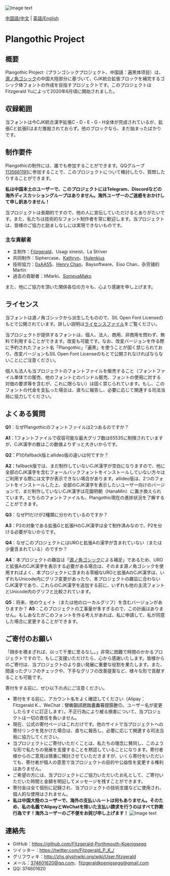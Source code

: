 ![Image text](https://github.com/Fitzgerald-Porthmouth-Koenigsegg/Plangothic/blob/main/pic/31.png)

[中国語/中文](README.md) | [英語/English](README.en.md)

# Plangothic Project

## 概要
Plangothic Project（プランゴシックプロジェクト、中国語：遍黑体项目）は、[源ノ角ゴシック](https://github.com/adobe-fonts/source-han-sans)の中国大陸部分に基づいて、CJK統合拡張ブロックを補完するゴシック体フォントの作成を目指すプロジェクトです。このプロジェクトはFitzgerald Yuによって2020年6月頃に開始されました。

## 収録範囲

当フォントは今CJK統合漢字拡張C・D・E・G・H全体が完成されているが、拡張Cと拡張Eはまだ推敲されておらず。他のブロックなら、まだ始まったばかりです。

## 制作要件
Plangothicの制作には、誰でも参加することができます。QQグループ[1135661191](https://jq.qq.com/?_wv=1027&k=xRTzFAfD)に参加することで、このプロジェクトについて検討したり、質問したりすることができます。

**私は中国本土のユーザーで、このプロジェクトにはTelegram、Discordなどの海外ディスカッショングループはありません。海外ユーザーのご迷惑をおかけして申し訳ありません！**

当プロジェクトは長期的ですので、他の人に宣伝していただけるとありがたいです。また、私たちは技術的なフォント制作者を常に歓迎します。当プロジェクトは、皆様のご協力と励ましなしには実現できないものです。

### 主な貢献者
- 主制作：[Fitzgerald](https://github.com/Fitzgerald-Porthmouth-Koenigsegg)、Usagi xineist、La Striver
- 共同制作：Siphercase、[Kathryn](https://github.com/KathrynCG)、[Hulenkius](https://github.com/Hulenkius)
- 技術協力：[0xAA55](https://github.com/0xAA55)、[Henry Chan](https://github.com/hfhchan)、Baysoftware、Eiso Chan、杂货铺的Martin
- 過去の貢献者：ItMarki、[SomeyaMako](https://github.com/SomeyaMako)

また、他にご協力を頂いた関係各位の方々も、心より感謝を申し上げます。

## ライセンス
当フォントは源ノ角ゴシックから派生したものので、SIL Open Font Licenseのもとで公開されています。詳しい説明は[ライセンスファイル](LICENSE.txt)をご覧ください。

当プロジェクトが提供するフォントは、個人、法人、商用、非商用を問わず、無料で利用することができます。改変も可能です。なお、改変バージョンを作る際に予約されたフォント名「Plangothic」「遍黑」を使うことが固く禁じられており、改変バージョンもSIL Open Font Licenseのもとで公開されなければならないことにご注意ください。

個人も法人も当プロジェクトのフォントファイルを販売すること（フォントファイル単体での販売、他のフォントとのバンドル販売、フォントの使用に対する対価の要求等を含むが、これに限らない）は固く禁じられています。もし、このフォントの代金を支払った場合は、直ちに報告し、必要に応じて関連する司法当局に協力してください。

## よくある質問
**Q1**：なぜPlangothicのフォントファイルは2つあるのですか？

**A1**：1フォントファイルで収容可能な最大グリフ数は65535に制限されていますが、CJK漢字の数はこの数値よりずっと大きいからです。

**Q2**：P1のfallback版とallideo版の違いは何ですか？

**A2**：fallback版では、まだ制作していないCJK漢字が空白になりますので、他に全部のCJK漢字を含むフォールバックフォントをインストールしていない方々はご利用する際には文字が表示できない場合があります。allideo版は、2つのフォントをインストールした上、全部のCJK漢字を表示したいユーザー向けのバージョンで、まだ制作していないCJK漢字は花園明朝（HanaMin）に置き換えられています。どちらのフォントファイルも、Plangothic現在の進捗状況を了解することができます。

**Q3**：なぜP1だけが2種類に分かれているのですか？

**A3**：P2の対象である拡張Gと拡張HのCJK漢字は全て制作済みなので、P2を分ける必要がないからです。

**Q4**：なぜこのプロジェクトにはUROと拡張Aの漢字が含まれていない（または少量含まれている）のですか？

**A4**：本プロジェクトの趣旨は「[源ノ角ゴシック](https://github.com/adobe-fonts/source-han-sans)による補足」であるため、UROと拡張AのCJK漢字を表示する必要がある場合は、そのまま源ノ角ゴシックを使用すればよく、本プロジェクトに含まれる零細なUROと拡張AのCJK漢字は、いずれもUnicode内にグリフ変更があったり、本プロジェクトの趣旨に合わないCJK漢字であり、これらのCJK漢字を追加する前に、いずれも他の主流フォントとUnicode内のグリフと比較されています。

**Q5**：将来、他のウェイト（または他のローカルグリフ）を含むバージョンがありますか？
**A5**：このプロジェクトの工事量が多すぎるので、この計画はありません。もしあなたがこのフォントを作る考えがあれば、私に申請して、私が同意した場合に変更することができます。

## ご寄付のお願い
「蹞歩を積まざれば、以って千里に至るなし。」非常に困難で時間のかかるプロジェクトですので、もしご支援いただけたら、心から感謝いたします。皆様からのご寄付は、当プロジェクトのより良い発展に重要な役割を果たします。また、間違ったグリフのチェックや、下手なグリフの改善提案など、様々な形で貢献することも可能です。

寄付をする前に、ぜひ以下の点にご注意ください。

- 寄付をする前に、アカウント名をよく確認してください（Alipay：Fitzgerald K.、WeChat：㘜䘈䚖䜚䟐䠪䀌䆐䉵䎚䑇䒐🙃。ユーザー名が変更したらすぐに訂正します）。不正行為により被る損害について、当プロジェクトは一切の責任を負いません。
- 現在、公式の寄付ページはこれだけです。他のサイトで当プロジェクトへの寄付リンクを見かけた場合は、直ちに報告し、必要に応じて関連する司法当局に協力してください。
- 当プロジェクトにご寄付いただくことは、私たちの理念に賛同し、このような形で私たちの発展を支援することを黙認していることになります。寄付者様からのご意見は慎重に検討させていただきますが、いくら寄付をいただいても、寄付者が個人の意思で当プロジェクトの目的や公益性を変更する権利はありません。
- ご希望の方には、当プロジェクトにご協力いただいたお礼として、ご寄付いただいた時間と金額を明記してメッセージを残すことができます。
- 寄付金は全て個別に記録され、当プロジェクトの技術支援などに使用され、個人的な使用はされません。
- **私は中国大陸のユーザーで、海外の支払いルートは何もありません。そのため、私の名義でAlipayとWeChatを除いた支払い請求を行うのはすべて詐欺行為です！海外ユーザーのご不便をお詫び申し上げます！**
![Image text](https://github.com/Fitzgerald-Porthmouth-Koenigsegg/Plangothic/blob/main/pic/1650383987393.jpg)

## 連絡先
- GitHub：https://github.com/Fitzgerald-Porthmouth-Koenigsegg
- ツイッター：https://twitter.com/Fitzgerald_P_K_/
- グリフウィキ：http://zhs.glyphwiki.org/wiki/User:fitzgerald
- メール：374601620@qq.com、fitzgeraldkoenigsegg@gmail.com
- QQ: 374601620
